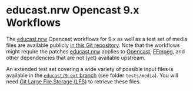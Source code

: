 # educast.nrw Opencast 9.x Workflows

The [educast.nrw](https://educast.nrw) Opencast workflows for 9.x as well as a test set of media files are available
publicly [in this Git repository](https://zivgitlab.uni-muenster.de/educast-nrw/contrib/opencast-workflows/-/tree/educast/9).
Note that the workflows might require the patches [educast.nrw](https://educast.nrw) applies to
[Opencast](https://zivgitlab.uni-muenster.de/educast-nrw/forks/opencast/-/tree/educast/9),
[FFmpeg](https://zivgitlab.uni-muenster.de/educast-nrw/forks/ffmpeg), and other dependencies that are not (yet)
available upstream.

An extended test set covering a wide variety of possible input files is available in the [`educast/9-ext`
branch](https://zivgitlab.uni-muenster.de/educast-nrw/contrib/opencast-workflows/-/tree/educast/9-ext) (see folder `tests/media`). You will need [Git Large
File Storage (LFS)](https://git-lfs.github.com/) to retrieve these files.
